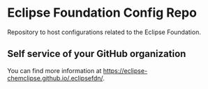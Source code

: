 # Eclipse Foundation Config Repo

Repository to host configurations related to the Eclipse Foundation.

## Self service of your GitHub organization

You can find more information at <https://eclipse-chemclipse.github.io/.eclipsefdn/>.
